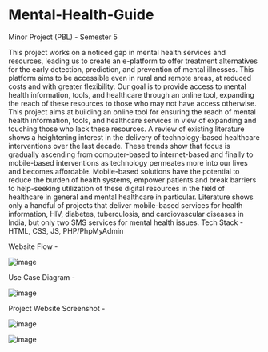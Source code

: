 # Mental-Health-Guide
Minor Project (PBL) - Semester 5

This project works on a noticed gap in mental health services and resources, leading us to create an e-platform to offer treatment alternatives for the early detection, prediction, and prevention of mental illnesses. This platform aims to be accessible even in rural and remote areas, at reduced costs and with greater flexibility. Our goal is to provide access to mental health information, tools, and healthcare through an online tool, expanding the reach of these resources to those who may not have access otherwise. This project aims at building an online tool for ensuring the reach of mental health information, tools, and healthcare services in view of expanding and touching those who lack these resources. 
A review of existing literature shows a heightening interest in the delivery of technology-based healthcare interventions over the last decade. These trends show that focus is gradually ascending from computer-based to internet-based and finally to mobile-based interventions as technology permeates more into our lives and becomes affordable. Mobile-based solutions have the potential to reduce the burden of health systems, empower patients and break barriers to help-seeking utilization of these digital resources in the field of healthcare in general and mental healthcare in particular. Literature shows only a handful of projects that deliver mobile-based services for health information, HIV, diabetes, tuberculosis, and cardiovascular diseases in India, but only two SMS services for mental health issues.
Tech Stack - HTML, CSS, JS, PHP/PhpMyAdmin

Website Flow -

![image](https://github.com/ananyamk1/Mental-Health-Guide/assets/84680895/ba38bb9d-4572-4296-8884-ff7e0f8eb648)

Use Case Diagram -

![image](https://github.com/ananyamk1/Mental-Health-Guide/assets/84680895/55af54bb-aae2-45b0-9c0b-9646a06834d2)

Project Website Screenshot -

![image](https://github.com/ananyamk1/Mental-Health-Guide/assets/84680895/b33d2b78-d999-425e-87ee-5b12aed5b5aa)


![image](https://github.com/ananyamk1/Mental-Health-Guide/assets/84680895/34e0b5bd-243a-43b4-83ff-53e058c57f85)
